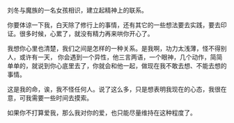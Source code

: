 刘冬与魔族的一名女孩相识，建立起精神上的联系。

你要体谅一下我，白天除了修行上的事情，还有其它的一些想法要去实践，要去印证。很多时候，心累了，就没有精力再来哄你开心了。

我想你心里也清楚，我们之间是怎样的一种关系。是我啊，功力太浅薄，怪不得别人，或许有一天，
你会遇到一个异性，他三言两语，一个眼神，几个动作，简简单单的，就说到你心底里去了，你就会和他一起，做现在我不敢去想、不能去想的事情。

这是我的命，诶，我不怪任何人。说了这么多，只是想表明我现在的心态，我很在意，可我需要一些时间去摸索。

如果你不打算爱我，那么我对你的爱，也只能尽量维持在这种程度了。